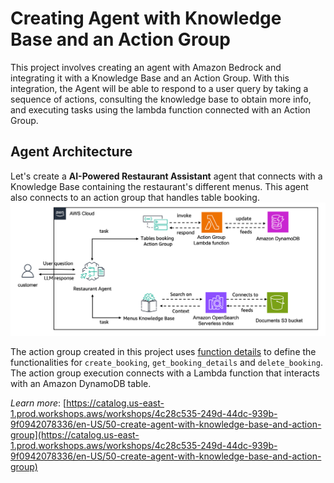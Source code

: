 # Creating Agent with Knowledge Base and an Action Group

This project involves creating an agent with Amazon Bedrock and integrating it with a Knowledge Base and an Action Group. With this integration, the Agent will be able to respond to a user query by taking a sequence of actions, consulting the knowledge base to obtain more info, and executing tasks using the lambda function connected with an Action Group.


## Agent Architecture
Let's create a **AI-Powered Restaurant Assistant** agent that connects with a Knowledge Base containing the restaurant's different menus. This agent also connects to an action group that handles table booking. 
![Agents architecture - showing an agent responding on one end using APIs and action groups and then on the end responding to other questions with a knowledge base on a vector database](images/architecture.png)

The action group created in this project uses [function details](https://docs.aws.amazon.com/bedrock/latest/userguide/agents-action-function.html) to define the functionalities for 
`create_booking`, `get_booking_details` and `delete_booking`.
The action group execution connects with a Lambda function that interacts with an Amazon DynamoDB table.

_Learn more_: [https://catalog.us-east-1.prod.workshops.aws/workshops/4c28c535-249d-44dc-939b-9f0942078336/en-US/50-create-agent-with-knowledge-base-and-action-group](https://catalog.us-east-1.prod.workshops.aws/workshops/4c28c535-249d-44dc-939b-9f0942078336/en-US/50-create-agent-with-knowledge-base-and-action-group)
